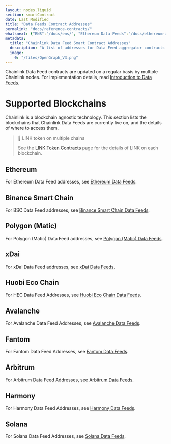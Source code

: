 ```yaml
---
layout: nodes.liquid
section: smartContract
date: Last Modified
title: "Data Feeds Contract Addresses"
permalink: "docs/reference-contracts/"
whatsnext: {"ENS":"/docs/ens/", "Ethereum Data Feeds":"/docs/ethereum-addresses/", "Binance Smart Chain Data Feeds":"/docs/binance-smart-chain-addresses/", "Polygon (Matic) Data Feeds":"/docs/matic-addresses/", "xDai Data Feeds":"/docs/xdai-price-feeds/", "Huobi Eco Chain Data Feeds":"/docs/huobi-eco-chain-price-feeds/", "Avalanche Data Feeds":"/docs/avalanche-price-feeds/"}
metadata: 
  title: "Chainlink Data Feed Smart Contract Addresses"
  description: "A list of addresses for Data Feed aggregator contracts on supported networks."
  image: 
    0: "/files/OpenGraph_V3.png"
---
```

Chainlink Data Feed contracts are updated on a regular basis by multiple Chainlink nodes. For implementation details, read [Introduction to Data Feeds](../using-chainlink-reference-contracts/).

# Supported Blockchains

Chainlink is a blockchain agnostic technology. This section lists the blockchains that Chainlink Data Feeds are currently live on, and the details of where to access them.

> 📘 LINK token on multiple chains
>
> See the [LINK Token Contracts](../link-token-contracts/) page for the details of LINK on each blockchain.

## Ethereum

For Ethereum Data Feed addresses, see [Ethereum Data Feeds](../ethereum-addresses/).

## Binance Smart Chain

For BSC Data Feed addresses, see [Binance Smart Chain Data Feeds](../binance-smart-chain-addresses/).

## Polygon (Matic)

For Polygon (Matic) Data Feed addresses, see [Polygon (Matic) Data Feeds](../matic-addresses/).

## xDai

For xDai Data Feed addresses, see [xDai Data Feeds](../xdai-price-feeds/).

## Huobi Eco Chain

For HEC Data Feed Addresses, see [Huobi Eco Chain Data Feeds](../huobi-eco-chain-price-feeds/).

## Avalanche

For Avalanche Data Feed Addresses, see [Avalanche Data Feeds](../avalanche-price-feeds/).

## Fantom

For Fantom Data Feed Addresses, see [Fantom Data Feeds](../fantom-price-feeds/).

## Arbitrum

For Arbitrum Data Feed Addresses, see [Arbitrum Data Feeds](../arbitrum-price-feeds/).

## Harmony

For Harmony Data Feed Addresses, see [Harmony Data Feeds](../harmony-price-feeds/).

## Solana

For Solana Data Feed Addresses, see [Solana Data Feeds](../solana-price-feeds/).
